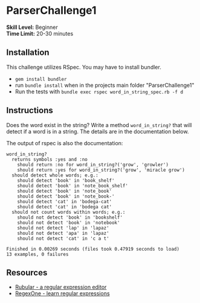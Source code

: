 ParserChallenge1
================

__Skill Level:__ Beginner  
__Time Limit:__ 20-30 minutes

## Installation
This challenge utilizes RSpec. You may have to install bundler.
- `gem install bundler`
- run `bundle install` when in the projects main folder "ParserChallenge1"
- Run the tests with `bundle exec rspec word_in_string_spec.rb -f d`

## Instructions
Does the word exist in the string? Write a method `word_in_string?` that will detect if a word is in a string. The details are in the documentation below.  

The output of rspec is also the documentation:

```
word_in_string?
  returns symbols :yes and :no
    should return :no for word_in_string?('grow', 'growler')
    should return :yes for word_in_string?('grow', 'miracle grow')
  should detect whole words; e.g.:
    should detect 'book' in 'book_shelf'
    should detect 'book' in 'note_book_shelf'
    should detect 'book' in 'note_book'
    should detect 'book' in 'note_book-'
    should detect 'cat' in 'bodega-cat'
    should detect 'cat' in 'bodega cat'
  should not count words within words; e.g.:
    should not detect 'book' in 'bookshelf'
    should not detect 'book' in 'notebook'
    should not detect 'lap' in 'lapaz'
    should not detect 'apa' in 'lapaz'
    should not detect 'cat' in 'c a t'

Finished in 0.00269 seconds (files took 0.47919 seconds to load)
13 examples, 0 failures
```

## Resources
- [Rubular - a regular expression editor](http://rubular.com/)
- [RegexOne - learn regular expressions](http://regexone.com/)
